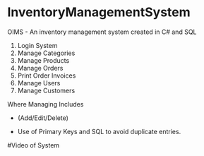 # InventoryManagementSystem
OIMS - An inventory management system created in C# and SQL

1. Login System
1. Manage Categories 
1. Manage Products
1. Manage Orders
1. Print Order Invoices
1. Manage Users
1. Manage Customers

Where Managing Includes 
* (Add/Edit/Delete)

* Use of Primary Keys and SQL to avoid duplicate entries.

#Video of System
